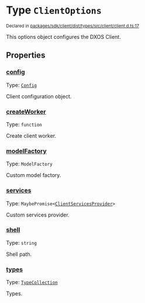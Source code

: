 # Type `ClientOptions`
<sub>Declared in [packages/sdk/client/dist/types/src/client/client.d.ts:17]()</sub>


This options object configures the DXOS Client.

## Properties
### [config]()
Type: <code>[Config](/api/@dxos/react-client/classes/Config)</code>

Client configuration object.


### [createWorker]()
Type: <code>function</code>

Create client worker.


### [modelFactory]()
Type: <code>ModelFactory</code>

Custom model factory.


### [services]()
Type: <code>MaybePromise&lt;[ClientServicesProvider](/api/@dxos/react-client/interfaces/ClientServicesProvider)&gt;</code>

Custom services provider.


### [shell]()
Type: <code>string</code>

Shell path.


### [types]()
Type: <code>[TypeCollection](/api/@dxos/react-client/classes/TypeCollection)</code>

Types.



